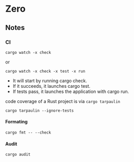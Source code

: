 # Zero




## Notes

### CI
```shell
cargo watch -x check
```
or
```shell
cargo watch -x check -x test -x run
```

- It will start by running cargo check.
- If it succeeds, it launches cargo test.
- If tests pass, it launches the application with cargo run.

code coverage of a Rust project is via `cargo tarpaulin`

```shell
cargo tarpaulin --ignore-tests
```

#### Formating
```shell
cargo fmt -- --check
```

#### Audit 
```shell
cargo audit
```